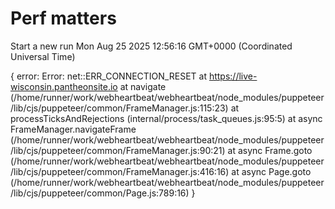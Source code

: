 # Perf matters


Start a new run
Mon Aug 25 2025 12:56:16 GMT+0000 (Coordinated Universal Time)




{
  error: Error: net::ERR_CONNECTION_RESET at https://live-wisconsin.pantheonsite.io
      at navigate (/home/runner/work/webheartbeat/webheartbeat/node_modules/puppeteer/lib/cjs/puppeteer/common/FrameManager.js:115:23)
      at processTicksAndRejections (internal/process/task_queues.js:95:5)
      at async FrameManager.navigateFrame (/home/runner/work/webheartbeat/webheartbeat/node_modules/puppeteer/lib/cjs/puppeteer/common/FrameManager.js:90:21)
      at async Frame.goto (/home/runner/work/webheartbeat/webheartbeat/node_modules/puppeteer/lib/cjs/puppeteer/common/FrameManager.js:416:16)
      at async Page.goto (/home/runner/work/webheartbeat/webheartbeat/node_modules/puppeteer/lib/cjs/puppeteer/common/Page.js:789:16)
}




